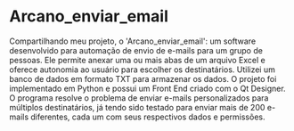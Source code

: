 # Arcano_enviar_email
Compartilhando meu projeto, o 'Arcano_enviar_email': um software desenvolvido para automação de envio de e-mails para um grupo de pessoas. Ele permite anexar uma ou mais abas de um arquivo Excel e oferece autonomia ao usuário para escolher os destinatários. Utilizei um banco de dados em formato TXT para armazenar os dados. O projeto foi implementado em Python e possui um Front End criado com o Qt Designer. O programa resolve o problema de enviar e-mails personalizados para múltiplos destinatários, já tendo sido testado para enviar mais de 200 e-mails diferentes, cada um com seus respectivos dados e permissões.
